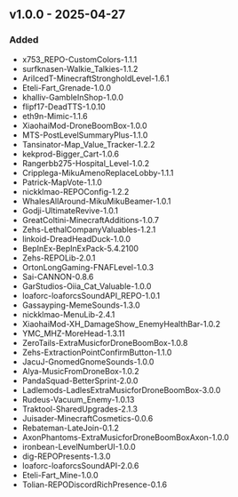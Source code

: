 ## v1.0.0 - 2025-04-27

### Added
- x753_REPO-CustomColors-1.1.1
- surfknasen-Walkie_Talkies-1.1.2
- AriIcedT-MinecraftStrongholdLevel-1.6.1
- Eteli-Fart_Grenade-1.0.0
- khalliv-GambleInShop-1.0.0
- flipf17-DeadTTS-1.0.10
- eth9n-Mimic-1.1.6
- XiaohaiMod-DroneBoomBox-1.0.0
- MTS-PostLevelSummaryPlus-1.1.0
- Tansinator-Map_Value_Tracker-1.2.2
- kekprod-Bigger_Cart-1.0.6
- Rangerbb275-Hospital_Level-1.0.2
- Cripplega-MikuAmenoReplaceLobby-1.1.1
- Patrick-MapVote-1.1.0
- nickklmao-REPOConfig-1.2.2
- WhalesAllAround-MikuMikuBeamer-1.0.1
- Godji-UltimateRevive-1.0.1
- GreatColtini-MinecraftAdditions-1.0.7
- Zehs-LethalCompanyValuables-1.2.1
- linkoid-DreadHeadDuck-1.0.0
- BepInEx-BepInExPack-5.4.2100
- Zehs-REPOLib-2.0.1
- OrtonLongGaming-FNAFLevel-1.0.3
- Sai-CANNON-0.8.6
- GarStudios-Oiia_Cat_Valuable-1.0.0
- loaforc-loaforcsSoundAPI_REPO-1.0.1
- Gassayping-MemeSounds-1.3.0
- nickklmao-MenuLib-2.4.1
- XiaohaiMod-XH_DamageShow_EnemyHealthBar-1.0.2
- YMC_MHZ-MoreHead-1.3.11
- ZeroTails-ExtraMusicforDroneBoomBox-1.0.8
- Zehs-ExtractionPointConfirmButton-1.1.0
- JacuJ-GnomedGnomeSounds-1.0.0
- Alya-MusicFromDroneBox-1.0.2
- PandaSquad-BetterSprint-2.0.0
- Ladlemods-LadlesExtraMusicforDroneBoomBox-3.0.0
- Rudeus-Vacuum_Enemy-1.0.13
- Traktool-SharedUpgrades-2.1.3
- Juisader-MinecraftCosmetics-0.0.6
- Rebateman-LateJoin-0.1.2
- AxonPhantoms-ExtraMusicforDroneBoomBoxAxon-1.0.0
- ironbean-LevelNumberUI-1.0.0
- dig-REPOPresents-1.3.0
- loaforc-loaforcsSoundAPI-2.0.6
- Eteli-Fart_Mine-1.0.0
- Tolian-REPODiscordRichPresence-0.1.6

